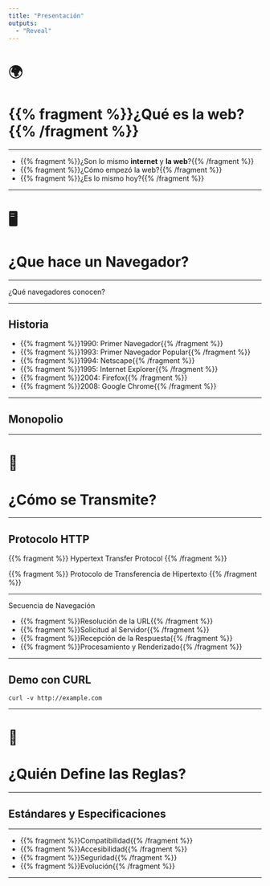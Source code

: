 ```yaml
---
title: "Presentación"
outputs:
  - "Reveal"
---
```


# 🌍
# {{% fragment %}}¿Qué es la web?{{% /fragment %}}

---

- {{% fragment %}}¿Son lo mismo **internet** y **la web**?{{% /fragment %}}
- {{% fragment %}}¿Cómo empezó la web?{{% /fragment %}}
- {{% fragment %}}¿Es lo mismo hoy?{{% /fragment %}}

---

# 🖥️
# ¿Que hace un Navegador?

---

¿Qué navegadores conocen?

---

## Historia

- {{% fragment %}}1990: Primer Navegador{{% /fragment %}}
- {{% fragment %}}1993: Primer Navegador Popular{{% /fragment %}}
- {{% fragment %}}1994: Netscape{{% /fragment %}}
- {{% fragment %}}1995: Internet Explorer{{% /fragment %}}
- {{% fragment %}}2004: Firefox{{% /fragment %}}
- {{% fragment %}}2008: Google Chrome{{% /fragment %}}


---

## Monopolio

---

# 🔗
# ¿Cómo se Transmite?

---

## Protocolo HTTP

{{% fragment %}}
Hypertext Transfer Protocol
{{% /fragment %}}

{{% fragment %}}
Protocolo de Transferencia de Hipertexto
{{% /fragment %}}


---

Secuencia de Navegación

- {{% fragment %}}Resolución de la URL{{% /fragment %}}
- {{% fragment %}}Solicitud al Servidor{{% /fragment %}}
- {{% fragment %}}Recepción de la Respuesta{{% /fragment %}}
- {{% fragment %}}Procesamiento y Renderizado{{% /fragment %}}

---

## Demo con CURL
`curl -v http://example.com`

---

# 📜
# ¿Quién Define las Reglas?

---

## Estándares y Especificaciones 

---

- {{% fragment %}}Compatibilidad{{% /fragment %}}
- {{% fragment %}}Accesibilidad{{% /fragment %}}
- {{% fragment %}}Seguridad{{% /fragment %}}
- {{% fragment %}}Evolución{{% /fragment %}}

---